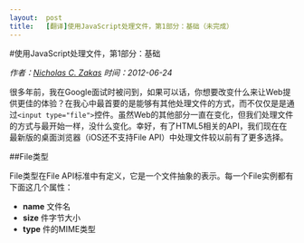 ```yaml
---
layout:  post
title:   [翻译]使用JavaScript处理文件，第1部分：基础（未完成）
---
```


#使用JavaScript处理文件，第1部分：基础

*作者：[Nicholas C. Zakas](http://www.nczonline.net/about/) 时间：2012-06-24*

很多年前，我在Google面试时被问到，如果可以话，你想要改变什么来让Web提供更佳的体验？在我心中最首要的是能够有其他处理文件的方式，而不仅仅是是通过`<input type="file">`控件。虽然Web的其他部分一直在变化，但我们处理文件的方式与最开始一样，没什么变化。幸好，有了HTML5相关的API，我们现在在最新版的桌面浏览器（iOS还不支持File API）中处理文件较以前有了更多选择。

##File类型

File类型在File API标准中有定义，它是一个文件抽象的表示。每一个File实例都有下面这几个属性：  
- **name**	文件名
- **size**	件字节大小
- **type**	件的MIME类型



